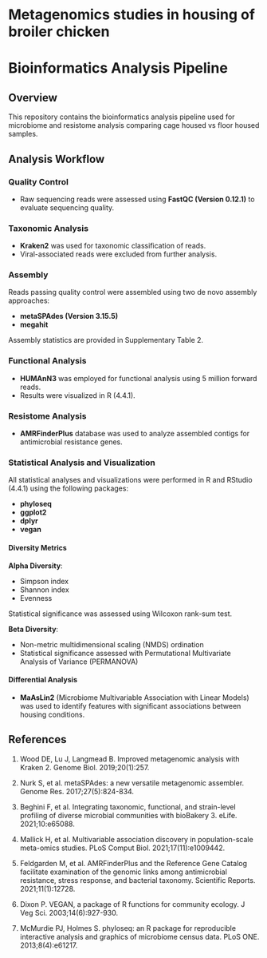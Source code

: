 # Metagenomics studies in housing of broiler chicken

# Bioinformatics Analysis Pipeline

## Overview
This repository contains the bioinformatics analysis pipeline used for microbiome and resistome analysis comparing cage housed vs floor housed samples.

## Analysis Workflow

### Quality Control
- Raw sequencing reads were assessed using **FastQC (Version 0.12.1)** to evaluate sequencing quality.

### Taxonomic Analysis
- **Kraken2** was used for taxonomic classification of reads.
- Viral-associated reads were excluded from further analysis.

### Assembly
Reads passing quality control were assembled using two de novo assembly approaches:
- **metaSPAdes (Version 3.15.5)**
- **megahit**

Assembly statistics are provided in Supplementary Table 2.

### Functional Analysis
- **HUMAnN3** was employed for functional analysis using 5 million forward reads.
- Results were visualized in R (4.4.1).

### Resistome Analysis
- **AMRFinderPlus** database was used to analyze assembled contigs for antimicrobial resistance genes.

### Statistical Analysis and Visualization
All statistical analyses and visualizations were performed in R and RStudio (4.4.1) using the following packages:
- **phyloseq**
- **ggplot2**
- **dplyr**
- **vegan**

#### Diversity Metrics
**Alpha Diversity**:
- Simpson index
- Shannon index
- Evenness

Statistical significance was assessed using Wilcoxon rank-sum test.

**Beta Diversity**:
- Non-metric multidimensional scaling (NMDS) ordination
- Statistical significance assessed with Permutational Multivariate Analysis of Variance (PERMANOVA)

#### Differential Analysis
- **MaAsLin2** (Microbiome Multivariable Association with Linear Models) was used to identify features with significant associations between housing conditions.

## References

1. Wood DE, Lu J, Langmead B. Improved metagenomic analysis with Kraken 2. Genome Biol. 2019;20(1):257.

2. Nurk S, et al. metaSPAdes: a new versatile metagenomic assembler. Genome Res. 2017;27(5):824-834.

3. Beghini F, et al. Integrating taxonomic, functional, and strain-level profiling of diverse microbial communities with bioBakery 3. eLife. 2021;10:e65088.

4. Mallick H, et al. Multivariable association discovery in population-scale meta-omics studies. PLoS Comput Biol. 2021;17(11):e1009442.

5. Feldgarden M, et al. AMRFinderPlus and the Reference Gene Catalog facilitate examination of the genomic links among antimicrobial resistance, stress response, and bacterial taxonomy. Scientific Reports. 2021;11(1):12728.

6. Dixon P. VEGAN, a package of R functions for community ecology. J Veg Sci. 2003;14(6):927-930.

7. McMurdie PJ, Holmes S. phyloseq: an R package for reproducible interactive analysis and graphics of microbiome census data. PLoS ONE. 2013;8(4):e61217.
